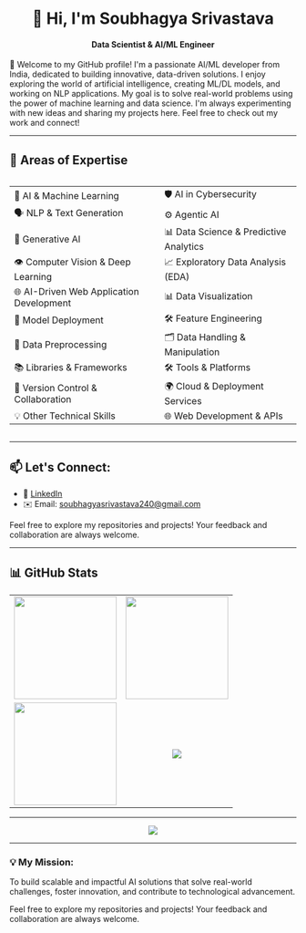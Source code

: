 <div align="center">
  <h1>👋 Hi, I'm Soubhagya Srivastava</h1>
  <h4>Data Scientist & AI/ML Engineer</h4>
</div>

🌟 Welcome to my GitHub profile! I'm a passionate AI/ML developer from India, dedicated to building innovative, data-driven solutions.
I enjoy exploring the world of artificial intelligence, creating ML/DL models, and working on NLP applications. My goal is to solve real-world problems using the power of machine learning and data science.
I'm always experimenting with new ideas and sharing my projects here. Feel free to check out my work and connect!

---

## 💼 Areas of Expertise 
<div style="display: flex; justify-content: center;">

|                                          |                                          |
|------------------------------------------|------------------------------------------|
| 🤖 AI & Machine Learning                 | 🛡️ AI in Cybersecurity                     |
| 🗣️ NLP & Text Generation                 | ⚙️ Agentic AI                              |
| 🎨 Generative AI                         | 📊 Data Science & Predictive Analytics      |
| 👁️ Computer Vision & Deep Learning       | 📈 Exploratory Data Analysis (EDA)          |
| 🌐 AI-Driven Web Application Development | 📊 Data Visualization                      |
| 💾 Model Deployment                      | 🛠️ Feature Engineering                      |
| 🔄 Data Preprocessing                    | 🗂️ Data Handling & Manipulation             |
| 📚 Libraries & Frameworks                 | 🛠️ Tools & Platforms                        |
| 🌱 Version Control & Collaboration        | 🌍 Cloud & Deployment Services               |
| 💡 Other Technical Skills                 | 🌐 Web Development & APIs                   |

</div>

---

## 📫 Let's Connect:  
- 💼 [LinkedIn](https://linkedin.com/in/soubhagya-srivastava-611408267)  
- ✉️ Email: soubhagyasrivastava240@gmail.com  

Feel free to explore my repositories and projects! Your feedback and collaboration are always welcome.  

---

## 📊 GitHub Stats

<table align="center">
  <tr>
    <td align="center">
      <img src="https://github-profile-summary-cards.vercel.app/api/cards/stats?username=shubh-soubhagya&theme=tokyonight" height="180px"/>
    </td>
    <td align="center">
      <img src="https://github-readme-streak-stats.herokuapp.com?user=shubh-soubhagya&theme=radical&hide_border=true" height="180px"/>
    </td>
  </tr>
  <tr>
    <td align="center">
      <img src="https://github-readme-stats.vercel.app/api/top-langs?username=shubh-soubhagya&show_icons=true&locale=en&layout=compact&theme=radical&hide_border=true" height="180px"/>
    </td>
    <td align="center">
      <img src="https://github-profile-summary-cards.vercel.app/api/cards/profile-details?username=shubh-soubhagya&theme=tokyonight" />
    </td>
  </tr>
</table>

---

<p align="center">
  <img src="https://github-readme-activity-graph.vercel.app/graph?username=shubh-soubhagya&theme=tokyo-night&hide_border=true" />
</p>


---

### 💡 My Mission:  
To build scalable and impactful AI solutions that solve real-world challenges, foster innovation, and contribute to technological advancement. 

Feel free to explore my repositories and projects! Your feedback and collaboration are always welcome.  
